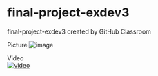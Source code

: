 # final-project-exdev3
final-project-exdev3 created by GitHub Classroom

Picture
![image](https://media.licdn.com/dms/image/C4E12AQEg00F7zHHqjA/article-inline_image-shrink_1500_2232/0?e=1550102400&v=beta&t=LeiznUOl9_YYUri8aFjvB_wyg_tOQKMwJk_IpJIVYCI)

Video <br>
[![video](https://img.youtube.com/vi/Mu5lXgv5vnE/0.jpg)](http://www.youtube.com/watch?v=Mu5lXgv5vnE "MccPinewood")
